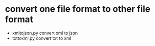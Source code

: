 # convert one file format to other file format
* xmltojson.py
convert xml to json
* txttoxml.py
convert txt to xml
